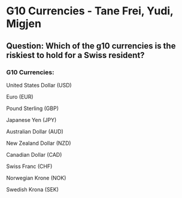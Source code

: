 # G10 Currencies - Tane Frei, Yudi, Migjen 

## Question: Which of the g10 currencies is the riskiest to hold for a Swiss resident?

### G10 Currencies: 

United States Dollar (USD)

Euro (EUR)

Pound Sterling (GBP)

Japanese Yen (JPY)

Australian Dollar (AUD)

New Zealand Dollar (NZD)

Canadian Dollar (CAD)

Swiss Franc (CHF)

Norwegian Krone (NOK)

Swedish Krona (SEK)
